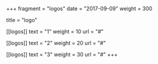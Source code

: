 +++
fragment = "logos"
date = "2017-09-09"
weight = 300

title = "logo"

[[logos]]
  text = "1"
  weight = 10
  url = "#"

[[logos]]
  text = "2"
  weight = 20
  url = "#"

[[logos]]
  text = "3"
  weight = 30
  url = "#"
+++
